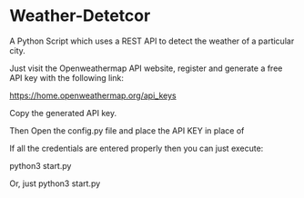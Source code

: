 # Weather-Detetcor
A Python Script which uses a REST API to detect the weather of a particular city.

Just visit the Openweathermap API website, register and generate a free API key with the following link:

https://home.openweathermap.org/api_keys

Copy the generated API key.

Then Open the config.py file and place the API KEY in place of <ENTER API KEY HERE>
 
If all the credentials are entered properly then you can just execute:
  
python3 start.py <CITY NAME>
    
 Or, just python3 start.py

